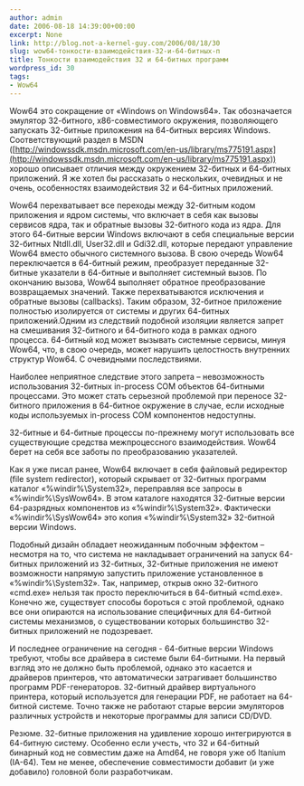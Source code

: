 ```yaml
---
author: admin
date: 2006-08-18 14:39:00+00:00
excerpt: None
link: http://blog.not-a-kernel-guy.com/2006/08/18/30
slug: wow64-тонкости-взаимодействия-32-и-64-битных-п
title: Тонкости взаимодействия 32 и 64-битных программ
wordpress_id: 30
tags:
- Wow64
---
```


Wow64 это сокращение от «Windows on Windows64». Так обозначается эмулятор 32-битного, x86-совместимого окружения, позволяющего запускать 32-битные приложения на 64-битных версиях Windows. Соответствующий раздел в MSDN ([http://windowssdk.msdn.microsoft.com/en-us/library/ms775191.aspx](http://windowssdk.msdn.microsoft.com/en-us/library/ms775191.aspx)) хорошо описывает отличия между окружением 32-битных и 64-битных приложений. Я же хотел бы рассказать о нескольких, очевидных и не очень, особенностях взаимодействия 32 и 64-битных приложений.

Wow64 перехватывает все переходы между 32-битным кодом приложения и ядром системы, что включает в себя как вызовы сервисов ядра, так и обратные вызовы 32-битного кода из ядра. Для этого 64-битные версии Windows включают в себя специальные версии 32-битных Ntdll.dll, User32.dll и Gdi32.dll, которые передают управление Wow64 вместо обычного системного вызова. В свою очередь Wow64 переключается в 64-битный режим, преобразует переданные 32-битные указатели в 64-битные и выполняет системный вызов. По окончанию вызова, Wow64 выполняет обратное преобразование возвращаемых значений. Также перехватываются исключения и обратные вызовы (callbacks). Таким образом, 32-битное приложение полностью изолируется от системы и других 64-битных приложений.Одним из следствий подобной изоляции является запрет на смешивания 32-битного и 64-битного кода в рамках одного процесса. 64-битный код может вызывать системные сервисы, минуя Wow64, что, в свою очередь, может нарушить целостность внутренних структур Wow64. С очевидными последствиями.

Наиболее неприятное следствие этого запрета – невозможность использования 32-битных in-process COM объектов 64-битными процессами. Это может стать серьезной проблемой при переносе 32-битного приложения в 64-битное окружение в случае, если исходные коды используемых in-process COM компонентов недоступны.

32-битные и 64-битные процессы по-прежнему могут использовать все существующие средства межпроцессного взаимодействия. Wow64 берет на себя все заботы по преобразованию указателей.

Как я уже писал ранее, Wow64 включает в себя файловый редиректор (file system redirector), который скрывает от 32-битных программ каталог «%windir%\System32», переправляя все запросы в «%windir%\SysWow64». В этом каталоге находятся 32-битные версии 64-разрядных компонентов из «%windir%\System32». Фактически «%windir%\SysWow64» это копия «%windir%\System32» 32-битной версии Windows.

Подобный дизайн обладает неожиданным побочным эффектом – несмотря на то, что система не накладывает ограничений на запуск 64-битных приложений из 32-битных, 32-битные приложения не имеют возможности напрямую запустить приложение установленное в «%windir%\System32». Так, например, открыв окно 32-битного «cmd.exe» нельзя так просто переключиться в 64-битный «cmd.exe». Конечно же, существует способы бороться с этой проблемой, однако все они опираются на использование специфичных для 64-битной системы механизмов, о существовании которых большинство 32-битных приложений не подозревает.

И последнее ограничение на сегодня - 64-битные версии Windows требуют, чтобы все драйвера в системе были 64-битными. На первый взгляд это не должно быть проблемой, однако это касается и драйверов принтеров, что автоматически затрагивает большинство программ PDF-генераторов. 32-битный драйвер виртуального принтера, который используется для генерации PDF, не работает на 64-битной системе. Точно также не работают старые версии эмуляторов различных устройств и некоторые программы для записи CD/DVD.

Резюме. 32-битные приложения на удивление хорошо интегрируются в 64-битную систему. Особенно если учесть, что 32 и 64-битный бинарный код не совместим даже на Amd64, не говоря уже об Itanium (IA-64). Тем не менее, обеспечение совместимости добавит (и уже добавило) головной боли разработчикам.
